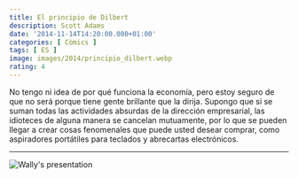 ```yaml
---
title: El principio de Dilbert
description: Scott Adams
date: '2014-11-14T14:20:00.000+01:00'
categories: [ Còmics ]
tags: [ ES ]
image: images/2014/principio_dilbert.webp
rating: 4
---
```


No tengo ni idea de por qué funciona la economía, pero estoy seguro de que no será porque tiene gente brillante que la dirija. Supongo que si se suman todas las actividades absurdas de la dirección empresarial, las idioteces de alguna manera se cancelan mutuamente, por lo que se pueden llegar a crear cosas fenomenales que puede usted desear comprar, como aspiradores portátiles para teclados y abrecartas electrónicos.

---

![Wally's presentation](images/2014/dilbert_wallys_presentation.webp "Wally's presentation")
